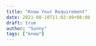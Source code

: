 ```yaml
---
title: "Know Your Requirement"
date: 2021-08-10T11:02:49+08:00
draft: true
author: "Sunny"
tags: ["know"]
---
```


